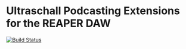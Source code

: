 # Ultraschall Podcasting Extensions for the REAPER DAW

[![Build Status](https://dev.azure.com/ultraschall/ultraschall-3/_apis/build/status/ultraschall-3-win32?branchName=3.2)](https://dev.azure.com/ultraschall/ultraschall-3/_build/latest?definitionId=26&branchName=3.2)
